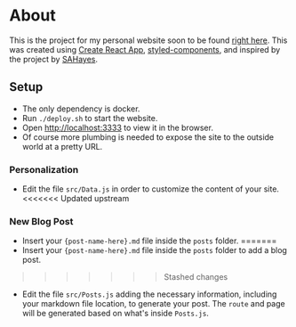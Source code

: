 # About
This is the project for my personal website soon to be found [right here](https://trent.tw/). This was created using [Create React App](https://github.com/facebook/create-react-app), [styled-components](https://styled-components.com/), and inspired by the project by [SAHayes](https://github.com/SAHayes/react-blog-template ).

## Setup

* The only dependency is docker.
* Run `./deploy.sh` to start the website.
* Open [http://localhost:3333](http://localhost:3333) to view it in the browser.
* Of course more plumbing is needed to expose the site to the outside world at a pretty URL.

### Personalization
* Edit the file `src/Data.js` in order to customize the content of your site.
<<<<<<< Updated upstream

### New Blog Post
* Insert your `{post-name-here}.md` file inside the `posts` folder.
=======
* Insert your `{post-name-here}.md` file inside the `posts` folder to add a blog post.
>>>>>>> Stashed changes
* Edit the file `src/Posts.js` adding the necessary information, including your markdown file location, to generate your post. The `route` and page will be generated based on what's inside `Posts.js`.

